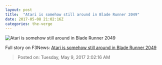 ```yaml
---
layout: post
title:  "Atari is somehow still around in Blade Runner 2049"
date: 2017-05-08 21:02:16Z
categories: the-verge
---
```


![Atari is somehow still around in Blade Runner 2049](https://cdn0.vox-cdn.com/thumbor/2lSetZMi10rmH3jp7a_QJPHt3Pk=/182x0:1679x784/fit-in/1200x630/cdn0.vox-cdn.com/uploads/chorus_asset/file/8482781/atari.png)




Full story on F3News: [Atari is somehow still around in Blade Runner 2049](http://www.f3nws.com/n/zHbuHJ)

> Posted on: Tuesday, May 9, 2017 2:02:16 AM
